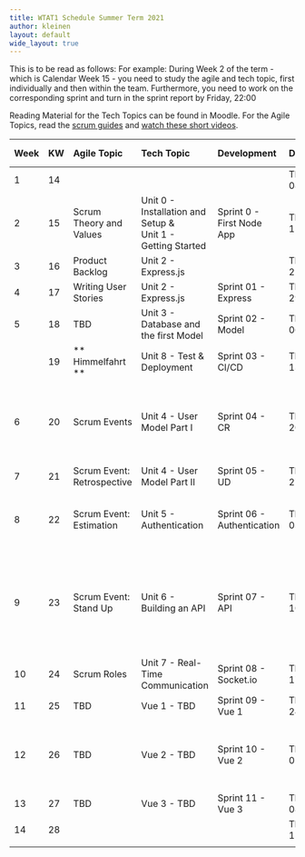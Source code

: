 ```yaml
---
title: WTAT1 Schedule Summer Term 2021
author: kleinen
layout: default
wide_layout: true
---
```


This is to be read as follows:
For example: During Week 2 of the term - which is Calendar Week 15 - you need to study the agile and tech topic, first individually and then within the team. Furthermore, you need to work on the corresponding sprint and turn in the sprint report by Friday, 22:00

Reading Material for the Tech Topics can be found in Moodle.
For the Agile Topics, read the [scrum guides](https://scrumguides.org/index.html) and [watch these short videos](https://www.scrumalliance.org/learn-about-scrum/scrum-elearning-series/).

| Week | KW  | Agile Topic                 | Tech Topic                                                     | Development                | Date           | Time            | Presentations/Class Meeting                                                                                                    |
|:---- |:--- |:--------------------------- |:-------------------------------------------------------------- |:-------------------------- |:-------------- |:--------------- |:------------------------------------------------------------------------------------------------------------------------------ |
| 1    | 14  |                             |                                                                |                            | Thu 08/04/2021 | **9:45-11:15**  | Introduction to Class                                                                                                          |
| 2    | 15  | Scrum Theory and Values     | Unit 0 - Installation and Setup  &<br>Unit 1 - Getting Started | Sprint 0 - First Node App  | Thu 15/04/2021 | **9:00-11:00**  | Project Idea Proposals, Fixation of Project Teams                                                                              |
| 3    | 16  | Product Backlog             | Unit 2 - Express.js                                            |                            | Thu 22/04/2021 | **13:00-13:45** | Product Backlogs                                                                                                               |
| 4    | 17  | Writing User Stories        | Unit 2 - Express.js                                            | Sprint 01 - Express        | Thu 29/04/2021 | 12:15           | ---                                                                                                                            |
| 5    | 18  | TBD                         | Unit 3 - Database and the first Model                          | Sprint 02 - Model          | Thu 06/05/2021 | 12:15           | CI/CD Intro                                                                                                                    |
|      | 19  | ** Himmelfahrt **           | Unit 8 - Test & Deployment                                     | Sprint 03 - CI/CD          | Thu 13/05/2021 |                 | no class meeting                                                                                                               |
| 6    | 20  | Scrum Events                | Unit 4 - User Model Part I                                     | Sprint 04 - CR             | Thu 20/05/2021 | 12:15           | React (Group 3 LN&KNLD) & Stateless Applications (DB&SI)  DA&DM (Group 2): Chatbots Group5 (KL&YS) Caching                     |
| 7    | 21  | Scrum  Event: Retrospective | Unit 4 - User Model Part II                                    | Sprint 05 - UD             | Thu 27/05/2021 | 12:15           | Retrospective                                                                  |
| 8    | 22  | Scrum Event: Estimation     | Unit 5 - Authentication                                        | Sprint 06 - Authentication | Thu 03/06/2021 | 12:15           | Group 04 (FD&ED): CD Pipeline with Jira) , Group6 (HP MCS) SPA, Group 8(OB,FS): sentry.io                                      |
| 9    | 23  | Scrum Event: Stand Up       | Unit 6 - Building an API                                       | Sprint 07 - API            | Thu 10/06/2021 | 12:15           | FH &YH (Group2): Git Workflows , Group 6 (JW NL): Bots,   Group5(MS&NK): https/Zertifikate, Group 04 (MHH&NAH): Scrum mit Jira |
| 10   | 24  | Scrum Roles                 | Unit 7 - Real-Time Communication                               | Sprint 08 - Socket.io      | Thu 17/06/2021 | **              |                                                                                                                                |
| 11   | 25  | TBD                         | Vue 1 - TBD                                                    | Sprint 09 - Vue 1          | Thu 24/06/2021 | **              |                                                                                                                                |
| 12   | 26  | TBD                         | Vue 2 - TBD                                                    | Sprint 10 - Vue 2          | Thu 01/07/2021 |                 | Group8(CF&NA) D3 oder Flutter,  Group7(DB&CI) TBD, Group7(CN&SA) JS Peculiarities, __                                                                      |
| 13   | 27  | TBD                         | Vue 3 - TBD                                                    | Sprint 11 - Vue 3          | Thu 08/07/2021 | **10:00-15:00** | Exam                                                                                                                           |
| 14   | 28  |                             |                                                                |                            | Thu 15/07/2021 |                 | Retrospective                                                                                                                  |
|      |     |                             |                                                                |                            |                |                 |                                                                                                                                |
